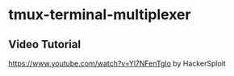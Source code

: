 # tmux-terminal-multiplexer

## Video Tutorial
https://www.youtube.com/watch?v=Yl7NFenTgIo by HackerSploit
